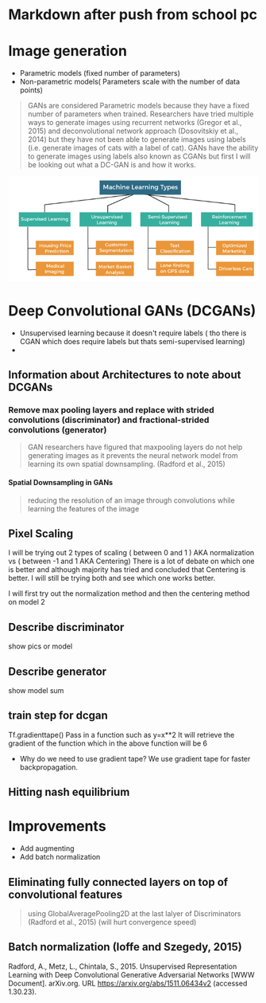 # Markdown after push from school pc

# Image generation
- Parametric models (fixed number of parameters)
- Non-parametric models( Parameters scale with the number of data points)
> GANs are considered Parametric models because they have a fixed number of parameters when trained. Researchers have tried multiple ways to generate images using recurrent networks (Gregor et al., 2015)  and deconvolutional network approach (Dosovitskiy et al., 2014) but they have not been able to generate images using labels (i.e. generate images of cats with a label of cat). GANs have the ability to generate images using labels also known as CGANs but first I will be looking out what a DC-GAN is and how it works.

![](./markdown_img/learn_type.png)
# Deep Convolutional GANs (DCGANs)
- Unsupervised learning because it doesn't require labels ( tho there is CGAN which does require labels but thats semi-supervised learning)
- 

## Information about Architectures to note about DCGANs
### Remove max pooling layers and replace with strided convolutions (discriminator) and fractional-strided convolutions (generator) 
> GAN researchers have figured that maxpooling layers do not help generating images as it prevents the neural network model from learning its own spatial downsampling. (Radford et al., 2015)  
#### Spatial Downsampling in GANs 
> reducing the resolution of an image through convolutions while learning the features of the image
### 



## Pixel Scaling 

 I will be trying out 2 types of scaling ( between 0 and 1 ) AKA normalization vs ( between -1 and 1  AKA Centering)  There is a lot of debate on which one is better and although majority has tried and concluded that Centering is better.  I will still be trying both and see which one works better.

I will first try out the normalization method and then the centering method on model 2


## Describe discriminator

show pics or model

## Describe generator
show model sum
## train step for dcgan

Tf.gradienttape() 
Pass in a function such as y=x**2 
It will retrieve the gradient of the function which in the above function will be 6

- Why do we need to use gradient tape?
We use gradient tape for faster backpropagation. 

## Hitting nash equilibrium

# Improvements 
- Add augmenting
- Add batch normalization
## Eliminating fully connected layers on top of convolutional features 
> using GlobalAveragePooling2D at the last lalyer of Discriminators (Radford et al., 2015) (will hurt convergence speed)
## Batch normalization (Ioffe and Szegedy, 2015) 

Radford, A., Metz, L., Chintala, S., 2015. Unsupervised Representation Learning with Deep Convolutional Generative Adversarial Networks [WWW Document]. arXiv.org. URL https://arxiv.org/abs/1511.06434v2 (accessed 1.30.23).








